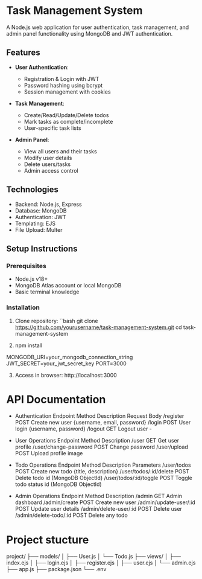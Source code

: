 # Task Management System

A Node.js web application for user authentication, task management, and admin panel functionality using MongoDB and JWT authentication.

## Features

- **User Authentication**: 
  - Registration & Login with JWT
  - Password hashing using bcrypt
  - Session management with cookies

- **Task Management**:
  - Create/Read/Update/Delete todos
  - Mark tasks as complete/incomplete
  - User-specific task lists

- **Admin Panel**:
  - View all users and their tasks
  - Modify user details
  - Delete users/tasks
  - Admin access control

## Technologies

- Backend: Node.js, Express
- Database: MongoDB
- Authentication: JWT
- Templating: EJS
- File Upload: Multer

## Setup Instructions

### Prerequisites
- Node.js v18+
- MongoDB Atlas account or local MongoDB
- Basic terminal knowledge

### Installation
1. Clone repository:
``bash
git clone https://github.com/yourusername/task-management-system.git
cd task-management-system

2. npm install

MONGODB_URI=your_mongodb_connection_string
JWT_SECRET=your_jwt_secret_key
PORT=3000

3. Access in browser: http://localhost:3000

# API Documentation
- Authentication
Endpoint  	Method	Description       	Request Body
/register 	POST	  Create new user	    {username, email, password}
/login	    POST	  User login	        {username, password}
/logout     GET    	Logout user	         -

- User Operations
Endpoint	             Method   	Description
/user	                 GET	      Get user profile
/user/change-password	 POST	      Change password
/user/upload	         POST      	Upload profile image

- Todo Operations
Endpoint	              Method	 Description	               Parameters
/user/todos	            POST	   Create new todo	           {title, description}
/user/todos/:id/delete	POST	   Delete todo	               id (MongoDB ObjectId)
/user/todos/:id/toggle	POST	   Toggle todo status	         id (MongoDB ObjectId)

- Admin Operations
Endpoint	                Method	   Description
/admin	                  GET	       Admin dashboard
/admin/create           	POST	     Create new user
/admin/update-user/:id	  POST	     Update user details
/admin/delete-user/:id	  POST	     Delete user
/admin/delete-todo/:id	  POST       Delete any todo


# Project stucture

project/
├── models/
│   ├── User.js
│   └── Todo.js
├── views/
│   ├── index.ejs
│   ├── login.ejs
│   ├── register.ejs
│   ├── user.ejs
│   └── admin.ejs
├── app.js
├── package.json
└── .env
